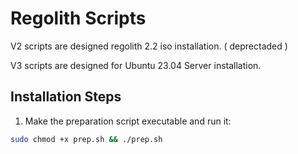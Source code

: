 # Regolith Scripts

V2 scripts are designed regolith 2.2 iso installation. ( deprectaded )

V3 scripts are designed for Ubuntu 23.04 Server installation.

## Installation Steps

1. Make the preparation script executable and run it:

```bash
sudo chmod +x prep.sh && ./prep.sh
```
